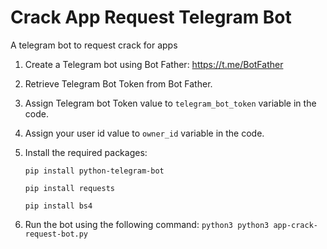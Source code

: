 # Crack App Request Telegram Bot
A telegram bot to request crack for apps

1. Create a Telegram bot using Bot Father: https://t.me/BotFather
2. Retrieve Telegram Bot Token from Bot Father.
3. Assign Telegram bot Token value to ```telegram_bot_token``` variable in the code.
4. Assign your user id value to ```owner_id``` variable in the code.
4. Install the required packages:

    ```pip install python-telegram-bot```

    ```pip install requests```

    ```pip install bs4```

5. Run the bot using the following command:
  ```python3 python3 app-crack-request-bot.py```
